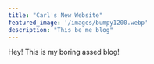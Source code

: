 ```yaml
---
title: "Carl's New Website"
featured_image: '/images/bumpy1200.webp'
description: "This be me blog"
---
```

Hey! This is my boring assed blog!

